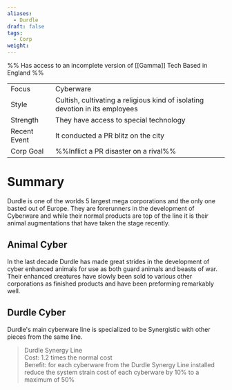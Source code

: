 ```yaml
---
aliases:
  - Durdle
draft: false
tags:
  - Corp
weight:
---
```

%%
Has access to an incomplete version of [[Gamma]] Tech
Based in England
%%

|                                          |                                                                              |
| ---------------------------------------- | ---------------------------------------------------------------------------- |
| <span class="leftTH">Focus</span>        | Cyberware                                                                    |
| <span class="leftTH">Style</span>        | Cultish, cultivating a religious kind of isolating devotion in its employees |
| <span class="leftTH">Strength</span>     | They have access to special technology                                       |
| <span class="leftTH">Recent Event</span> | It conducted a PR blitz on the city                                          |
| <span class="leftTH">Corp Goal</span>    | %%Inflict a PR disaster on a rival%%                                         |
# Summary
Durdle is one of the worlds 5 largest mega corporations and the only one basted out of Europe. They are forerunners in the development of Cyberware and while their normal products are top of the line it is their animal augmentations that have taken the stage recently.

## Animal Cyber
In the last decade Durdle has made great strides in the development of cyber enhanced animals for use as both guard animals and beasts of war. Their enhanced creatures have slowly been sold to various other corporations as finished products and have been preforming remarkably well.
## Durdle Cyber
Durdle's main cyberware line is specialized to be Synergistic with other pieces from the same line.

> Durdle Synergy Line <br>
> Cost: 1.2 times the normal cost<br>
> Benefit: for each cyberware from the Durdle Synergy Line installed reduce the system strain cost of each cyberware by 10% to a maximum of 50%




